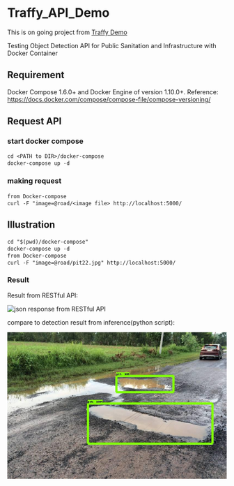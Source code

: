 # Traffy_API_Demo
This is on going project from [Traffy Demo](https://github.com/S-Nuttapong/Traffy_Demo)

Testing Object Detection API for Public Sanitation and Infrastructure  with  Docker Container

## Requirement
Docker Compose 1.6.0+ and Docker Engine of version 1.10.0+.
Reference: https://docs.docker.com/compose/compose-file/compose-versioning/

## Request API

### start docker compose
```
cd <PATH to DIR>/docker-compose
docker-compose up -d
```

### making request
```
from Docker-compose
curl -F "image=@road/<image file> http://localhost:5000/
```

## Illustration
```
cd "$(pwd)/docker-compose"
docker-compose up -d
from Docker-compose
curl -F "image=@road/pit22.jpg" http://localhost:5000/
```
### Result

Result from RESTful API:

![json response from RESTful API](https://user-images.githubusercontent.com/52415315/64502947-17d17680-d2f3-11e9-8479-339aa996a8eb.png)

compare to detection result from inference(python script):

![output image from inference](/docker-compose/Test_Result/pit22.jpg)
